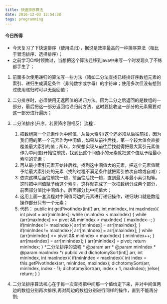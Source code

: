 ```yaml
---
title: 快速排序算法
date: 2016-12-03 12:54:38
tags: programming
---
```

#### 今日所得 
- 今天复习了下快速排序（使用递归），据说是效率最高的一种排序算法（相比于冒泡排序、选择排序）；
- 之前学习C#时领教过，当想把这个算法迁移到java中来写一个时发现久了不练都手生了；
1. 前面多次使用递归的算法写一些方法（诸如二分法查找已经排好序数组元素的索引、递归生成满足条件（非纯数字或字母）的字符串；使用多次但没有想到过使用递归时可以无返回值；
2. 二分排序时，必须使用无返回值的递归方法。因为二分之后返回的是数组的一部分，最后把这一部分返回给递归前方法，这时要接收这一部分的元素需要对这一部分进行遍历；
3. 二分法排序(升序，若要降序则相反）流程：
	1. 把数组第一个元素作为中间值，从最大索引(这个还必须从后往前找，因为我们用的第一个元素作为中间值，如果从前往后找，第一个较大值会直接覆盖最大索引的值；所以，如果想实现从前往后找就得把最大索引元素值作为中间值)开始往前找，找到比这个间值小的元素就把这个值赋予给最小索引的元素；
	2. 再从最小索引元素开始往后找，找到这中间值大的元素，把这个元素值赋予给最大索引处的元素（找的过程不满足条件就把索引依次自增或自减）；
	3. 依次这样后面往前找一趟，前面往后找一趟，直到最大与最小索引相等。这时把中间值赋予给这个索引，这样就完成了一次把数组分成两个部分，前面部分值比中间值小，后面部分比中间值大；
	4. 这用上面一套流程对中间值两边的元素进行递归操作，递归缺口就是数组操作部分只有一个元素；
	5. 代码：
			public int getPivotIndex(int[] arr, int minIndex, int maxIndex){
				int pivot = arr[minIndex];
				while (minIndex < maxIndex) {
					while (arr[maxIndex] >= pivot && minIndex < maxIndex) {
						maxIndex--;
					}
					if(minIndex != maxIndex){
						arr[minIndex] = arr[maxIndex];
					}
					if(minIndex != maxIndex){
						arr[minIndex] = arr[maxIndex];
					}
					while (arr[minIndex] <= pivot && minIndex < maxIndex) {
						minIndex++;
					}
					arr[maxIndex] = arr[minIndex];
				}
				arr[minIndex] = pivot;
				return minIndex;
			}
			 *二分法排序的流程 
			 * @param arr
			 * @param minIndex
			 * @param maxIndex
			 */
		    public void dichotomySort(int[] arr, int minIndex, int maxIndex){
				if(minIndex < maxIndex){
					int index = this.getPivotIndex(arr, minIndex, maxIndex);
					dichotomySort(arr, minIndex, index - 1);
					dichotomySort(arr, index + 1, maxIndex);
				}else{
					return;
				}
			}

4.  二分法排序算法核心在于每一次查找把中间那一个值给定下来，并对中间值两边的数组分别再次排序,再对两边的数组分别进行同样的操作，直到不能再分割;
